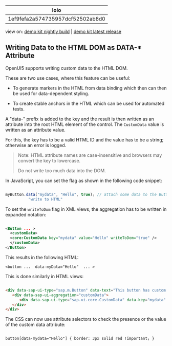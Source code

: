 <!-- loio1ef9fefa2a574735957dcf52502ab8d0 -->

| loio |
| -----|
| 1ef9fefa2a574735957dcf52502ab8d0 |

<div id="loio">

view on: [demo kit nightly build](https://openui5nightly.hana.ondemand.com/#/topic/1ef9fefa2a574735957dcf52502ab8d0) | [demo kit latest release](https://openui5.hana.ondemand.com/#/topic/1ef9fefa2a574735957dcf52502ab8d0)</div>

## Writing Data to the HTML DOM as DATA-\* Attribute

OpenUI5 supports writing custom data to the HTML DOM.

These are two use cases, where this feature can be useful:

-   To generate markers in the HTML from data binding which then can then be used for data-dependent styling.

-   To create stable anchors in the HTML which can be used for automated tests.


A "data-" prefix is added to the key and the result is then written as an attribute into the root HTML element of the control. The `CustomData` value is written as an attribute value.

For this, the key has to be a valid HTML ID and the value has to be a string; otherwise an error is logged.

> Note:
> HTML attribute names are case-insensitive and browsers may convert the key to lowercase.
> 
> Do not write too much data into the DOM.
> 
> 

In JavaScript, you can set the flag as shown in the following code snippet:

``` js

myButton.data("mydata", "Hello", true); // attach some data to the Button and mark it as
          "write to HTML"
```

To set the `writeToDom` flag in XML views, the aggregation has to be written in expanded notation:

``` xml

<Button ... >
  <customData>
  <core:CustomData key="mydata" value="Hello" writeToDom="true" />
  </customData>
</Button>
```

This results in the following HTML:

```
<button ...  data-myData="Hello"  ... >
```

This is done similarly in HTML views:

``` html

<div data-sap-ui-type="sap.m.Button" data-text="This button has custom data written to the DOM">
   <div data-sap-ui-aggregation="customData">
      <div data-sap-ui-type="sap.ui.core.CustomData" data-key="mydata" data-value="Hello" data-write-to-dom="true"/>
   </div>
</div>

```

The CSS can now use attribute selectors to check the presence or the value of the custom data attribute:

```

button[data-mydata="Hello"] { border: 3px solid red !important; }
```

